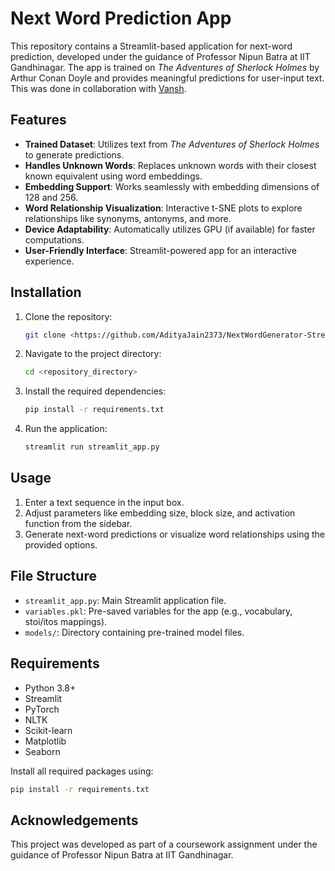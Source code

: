 # Next Word Prediction App

This repository contains a Streamlit-based application for next-word prediction, developed under the guidance of Professor Nipun Batra at IIT Gandhinagar. The app is trained on *The Adventures of Sherlock Holmes* by Arthur Conan Doyle and provides meaningful predictions for user-input text. This was done in collaboration with [Vansh](https://github.com/VanshOnGit).

## Features
- **Trained Dataset**: Utilizes text from *The Adventures of Sherlock Holmes* to generate predictions.
- **Handles Unknown Words**: Replaces unknown words with their closest known equivalent using word embeddings.
- **Embedding Support**: Works seamlessly with embedding dimensions of 128 and 256.
- **Word Relationship Visualization**: Interactive t-SNE plots to explore relationships like synonyms, antonyms, and more.
- **Device Adaptability**: Automatically utilizes GPU (if available) for faster computations.
- **User-Friendly Interface**: Streamlit-powered app for an interactive experience.

## Installation

1. Clone the repository:
   ```bash
   git clone <https://github.com/AdityaJain2373/NextWordGenerator-Streamlit>
   ```
2. Navigate to the project directory:
   ```bash
   cd <repository_directory>
   ```
3. Install the required dependencies:
   ```bash
   pip install -r requirements.txt
   ```
4. Run the application:
   ```bash
   streamlit run streamlit_app.py
   ```

## Usage
1. Enter a text sequence in the input box.
2. Adjust parameters like embedding size, block size, and activation function from the sidebar.
3. Generate next-word predictions or visualize word relationships using the provided options.

## File Structure
- `streamlit_app.py`: Main Streamlit application file.
- `variables.pkl`: Pre-saved variables for the app (e.g., vocabulary, stoi/itos mappings).
- `models/`: Directory containing pre-trained model files.

## Requirements
- Python 3.8+
- Streamlit
- PyTorch
- NLTK
- Scikit-learn
- Matplotlib
- Seaborn

Install all required packages using:
```bash
pip install -r requirements.txt
```

## Acknowledgements
This project was developed as part of a coursework assignment under the guidance of Professor Nipun Batra at IIT Gandhinagar.

